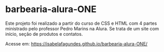 # barbearia-alura-ONE
Este projeto foi realizado a partir do curso de CSS e HTML com 4 partes ministrado pelo professor Pedro Marins na Alura. Se trata de um site com início, seção de produtos e contatos.

Acesse em: https://isabelafagundes.github.io/barbearia-alura-ONE/
